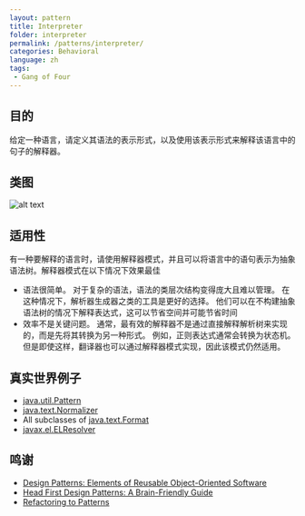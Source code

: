 ```yaml
---
layout: pattern
title: Interpreter
folder: interpreter
permalink: /patterns/interpreter/
categories: Behavioral
language: zh
tags:
 - Gang of Four
---
```


## 目的
给定一种语言，请定义其语法的表示形式，以及使用该表示形式来解释该语言中的句子的解释器。

## 类图
![alt text](../../../interpreter/etc/interpreter_1.png "Interpreter")

## 适用性
有一种要解释的语言时，请使用解释器模式，并且可以将语言中的语句表示为抽象语法树。解释器模式在以下情况下效果最佳

* 语法很简单。 对于复杂的语法，语法的类层次结构变得庞大且难以管理。 在这种情况下，解析器生成器之类的工具是更好的选择。 他们可以在不构建抽象语法树的情况下解释表达式，这可以节省空间并可能节省时间
* 效率不是关键问题。 通常，最有效的解释器不是通过直接解释解析树来实现的，而是先将其转换为另一种形式。 例如，正则表达式通常会转换为状态机。 但是即使这样，翻译器也可以通过解释器模式实现，因此该模式仍然适用。

## 真实世界例子

* [java.util.Pattern](http://docs.oracle.com/javase/8/docs/api/java/util/regex/Pattern.html)
* [java.text.Normalizer](http://docs.oracle.com/javase/8/docs/api/java/text/Normalizer.html)
* All subclasses of [java.text.Format](http://docs.oracle.com/javase/8/docs/api/java/text/Format.html)
* [javax.el.ELResolver](http://docs.oracle.com/javaee/7/api/javax/el/ELResolver.html)


## 鸣谢

* [Design Patterns: Elements of Reusable Object-Oriented Software](https://www.amazon.com/gp/product/0201633612/ref=as_li_tl?ie=UTF8&camp=1789&creative=9325&creativeASIN=0201633612&linkCode=as2&tag=javadesignpat-20&linkId=675d49790ce11db99d90bde47f1aeb59)
* [Head First Design Patterns: A Brain-Friendly Guide](https://www.amazon.com/gp/product/0596007124/ref=as_li_tl?ie=UTF8&camp=1789&creative=9325&creativeASIN=0596007124&linkCode=as2&tag=javadesignpat-20&linkId=6b8b6eea86021af6c8e3cd3fc382cb5b)
* [Refactoring to Patterns](https://www.amazon.com/gp/product/0321213351/ref=as_li_tl?ie=UTF8&camp=1789&creative=9325&creativeASIN=0321213351&linkCode=as2&tag=javadesignpat-20&linkId=2a76fcb387234bc71b1c61150b3cc3a7)
